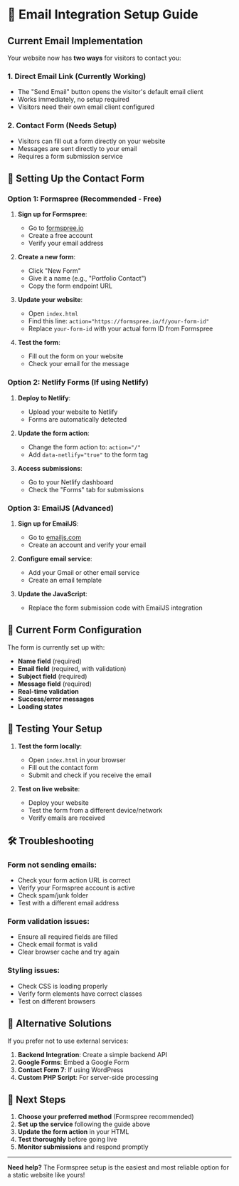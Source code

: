 # 📧 Email Integration Setup Guide

## Current Email Implementation

Your website now has **two ways** for visitors to contact you:

### 1. **Direct Email Link** (Currently Working)
- The "Send Email" button opens the visitor's default email client
- Works immediately, no setup required
- Visitors need their own email client configured

### 2. **Contact Form** (Needs Setup)
- Visitors can fill out a form directly on your website
- Messages are sent directly to your email
- Requires a form submission service

## 🚀 Setting Up the Contact Form

### Option 1: Formspree (Recommended - Free)

1. **Sign up for Formspree**:
   - Go to [formspree.io](https://formspree.io)
   - Create a free account
   - Verify your email address

2. **Create a new form**:
   - Click "New Form"
   - Give it a name (e.g., "Portfolio Contact")
   - Copy the form endpoint URL

3. **Update your website**:
   - Open `index.html`
   - Find this line: `action="https://formspree.io/f/your-form-id"`
   - Replace `your-form-id` with your actual form ID from Formspree

4. **Test the form**:
   - Fill out the form on your website
   - Check your email for the message

### Option 2: Netlify Forms (If using Netlify)

1. **Deploy to Netlify**:
   - Upload your website to Netlify
   - Forms are automatically detected

2. **Update the form action**:
   - Change the form action to: `action="/"`
   - Add `data-netlify="true"` to the form tag

3. **Access submissions**:
   - Go to your Netlify dashboard
   - Check the "Forms" tab for submissions

### Option 3: EmailJS (Advanced)

1. **Sign up for EmailJS**:
   - Go to [emailjs.com](https://emailjs.com)
   - Create an account and verify your email

2. **Configure email service**:
   - Add your Gmail or other email service
   - Create an email template

3. **Update the JavaScript**:
   - Replace the form submission code with EmailJS integration

## 🔧 Current Form Configuration

The form is currently set up with:
- **Name field** (required)
- **Email field** (required, with validation)
- **Subject field** (required)
- **Message field** (required)
- **Real-time validation**
- **Success/error messages**
- **Loading states**

## 📱 Testing Your Setup

1. **Test the form locally**:
   - Open `index.html` in your browser
   - Fill out the contact form
   - Submit and check if you receive the email

2. **Test on live website**:
   - Deploy your website
   - Test the form from a different device/network
   - Verify emails are received

## 🛠️ Troubleshooting

### Form not sending emails:
- Check your form action URL is correct
- Verify your Formspree account is active
- Check spam/junk folder
- Test with a different email address

### Form validation issues:
- Ensure all required fields are filled
- Check email format is valid
- Clear browser cache and try again

### Styling issues:
- Check CSS is loading properly
- Verify form elements have correct classes
- Test on different browsers

## 📧 Alternative Solutions

If you prefer not to use external services:

1. **Backend Integration**: Create a simple backend API
2. **Google Forms**: Embed a Google Form
3. **Contact Form 7**: If using WordPress
4. **Custom PHP Script**: For server-side processing

## 🎯 Next Steps

1. **Choose your preferred method** (Formspree recommended)
2. **Set up the service** following the guide above
3. **Update the form action** in your HTML
4. **Test thoroughly** before going live
5. **Monitor submissions** and respond promptly

---

**Need help?** The Formspree setup is the easiest and most reliable option for a static website like yours! 